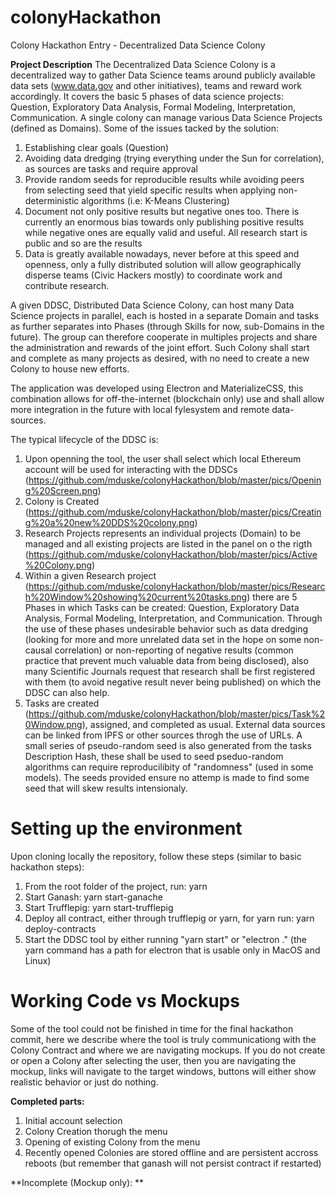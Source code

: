 # colonyHackathon
Colony Hackathon Entry - Decentralized Data Science Colony

**Project Description**
The Decentralized Data Science Colony is a decentralized way to gather Data Science teams around publicly available data sets (www.data.gov and other initiatives), teams and reward work accordingly. It covers the basic 5 phases of data science projects: Question, Exploratory Data Analysis, Formal Modeling, Interpretation, Communication.
A single colony can manage various Data Science Projects (defined as Domains). 
Some of the issues tacked by the solution:
1. Establishing clear goals (Question)
2. Avoiding data dredging (trying everything under the Sun for correlation), as sources are tasks and require approval
3. Provide random seeds for reproducible results while avoiding peers from selecting seed that yield specific results when applying non-deterministic algorithms (i.e: K-Means Clustering)
4. Document not only positive results but negative ones too. There is currently an enormous bias towards only publishing positive results while negative ones are equally valid and useful. All research start is public and so are the results
5. Data is greatly available nowadays, never before at this speed and openness, only a fully distributed solution will allow geographically disperse teams (Civic Hackers mostly) to coordinate work and contribute research.

A given DDSC, Distributed Data Science Colony, can host many Data Science projects in parallel, each is hosted in a separate Domain and tasks as further separates into Phases (through Skills for now, sub-Domains in the future). The group can therefore cooperate in multiples projects and share the administration and rewards of the joint effort. Such Colony shall start and complete as many projects as desired, with no need to create a new Colony to house new efforts.

The application was developed using Electron and MaterializeCSS, this combination allows for off-the-internet (blockchain only) use and shall allow more integration in the future with local fylesystem and remote data-sources.

The typical lifecycle of the DDSC is:
1. Upon openning the tool, the user shall select which local Ethereum account will be used for interacting with the DDSCs (https://github.com/mduske/colonyHackathon/blob/master/pics/Opening%20Screen.png)
2. Colony is Created (https://github.com/mduske/colonyHackathon/blob/master/pics/Creating%20a%20new%20DDS%20colony.png)
3. Research Projects represents an individual projects (Domain) to be managed and all existing projects are listed in the  panel on o the rigth (https://github.com/mduske/colonyHackathon/blob/master/pics/Active%20Colony.png)
4. Within a given Research project (https://github.com/mduske/colonyHackathon/blob/master/pics/Research%20Window%20showing%20current%20tasks.png) there are 5 Phases in which Tasks can be created: Question, Exploratory Data Analysis, Formal Modeling, Interpretation, and Communication. Through the use of these phases undesirable behavior such as data dredging (looking for more and more unrelated data set in the hope on some non-causal correlation) or non-reporting of negative results (common practice that prevent much valuable data from being disclosed), also many Scientific Journals request that research shall be first registered with them (to avoid negative result never being published) on which the DDSC can also help.
5. Tasks are created (https://github.com/mduske/colonyHackathon/blob/master/pics/Task%20Window.png), assigned, and completed as usual. External data sources can be linked from IPFS or other sources throgh the use of URLs. A small series of pseudo-random seed is also generated from the tasks Description Hash, these shall be used to seed pseduo-random algorithms can require reproducilibity of "randomness" (used in some models). The seeds provided ensure no attemp is made to find some seed that will skew results intensionaly.

# Setting up the environment
Upon cloning locally the repository, follow these steps (similar to basic hackathon steps):
1. From the root folder of the project, run: yarn
2. Start Ganash: yarn start-ganache
3. Start Trufflepig: yarn start-trufflepig
4. Deploy all contract, either through trufflepig or yarn, for yarn run: yarn deploy-contracts
5. Start the DDSC tool by either running "yarn start" or "electron ." (the yarn command has a path for electron that is usable only in MacOS and Linux)

# Working Code vs Mockups
Some of the tool could not be finished in time for the final hackathon commit, here we describe where the tool is truly communicationg with the Colony Contract and where we are navigating mockups.
If you do not create or open a Colony after selecting the user, then you are navigating the mockup, links will navigate to the target windows, buttons will either show realistic behavior or just do nothing.

**Completed parts:**
1. Initial account selection
2. Colony Creation thorugh the menu
3. Opening of existing Colony from the menu
4. Recently opened Colonies are stored offline and are persistent accross reboots (but remember that ganash will not persist contract if restarted)


**Incomplete (Mockup only): **

